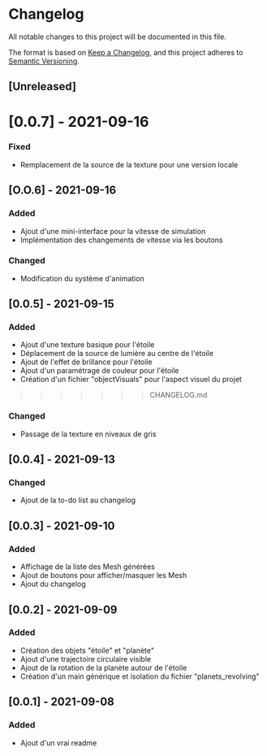 # Changelog
All notable changes to this project will be documented in this file.

The format is based on [Keep a Changelog](https://keepachangelog.com/en/1.0.0/),
and this project adheres to [Semantic Versioning](https://semver.org/spec/v2.0.0.html).

## [Unreleased]

# [0.0.7] - 2021-09-16
### Fixed
- Remplacement de la source de la texture pour une version locale

## [O.O.6] - 2021-09-16
### Added
- Ajout d'une mini-interface pour la vitesse de simulation
- Implémentation des changements de vitesse via les boutons

### Changed
- Modification du système d'animation

## [0.0.5] - 2021-09-15
### Added
- Ajout d'une texture basique pour l'étoile
- Déplacement de la source de lumière au centre de l'étoile
- Ajout de l'effet de brillance pour l'étoile
- Ajout d'un paramétrage de couleur pour l'étoile
- Création d'un fichier "objectVisuals" pour l'aspect visuel du projet
>>>>>>> CHANGELOG.md

### Changed
- Passage de la texture en niveaux de gris

## [0.0.4] - 2021-09-13
### Changed
- Ajout de la to-do list au changelog

## [0.0.3] - 2021-09-10
### Added
- Affichage de la liste des Mesh générées
- Ajout de boutons pour afficher/masquer les Mesh
- Ajout du changelog

## [0.0.2] - 2021-09-09
### Added
- Création des objets "étoile" et "planète"
- Ajout d'une trajectoire circulaire visible
- Ajout de la rotation de la planète autour de l'étoile
- Création d'un main générique et isolation du fichier "planets_revolving"

## [0.0.1] - 2021-09-08
### Added
- Ajout d'un vrai readme